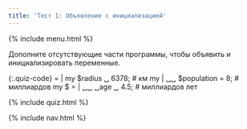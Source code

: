```yaml
---
title: 'Тест 1: Объявление с инициализацией'
---
```


{% include menu.html %}

Дополните отсутствующие части программы, чтобы объявить и инициализировать
переменные.

{:.quiz-code}
= | my $radius ␣ 6378; # км
my | ␣␣ $population = 8; # миллиардов
my $ = | ␣␣ ␣age ␣ 4.5; # миллиардов лет

{% include quiz.html %}

{% include nav.html %}
